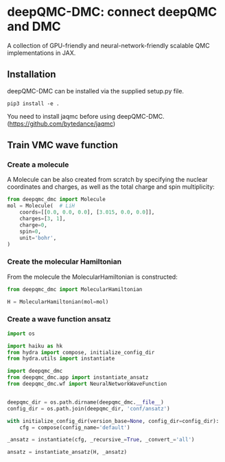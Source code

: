 # deepQMC-DMC: connect deepQMC and DMC

A collection of GPU-friendly and neural-network-friendly scalable QMC implementations in JAX.

## Installation
deepQMC-DMC can be installed via the supplied setup.py file.
```shell
pip3 install -e .
```
You need to install jaqmc before using deepQMC-DMC. (https://github.com/bytedance/jaqmc)

## Train VMC wave function 
### Create a molecule
A Molecule can be also created from scratch by specifying the nuclear coordinates and charges, as well as the total charge and spin multiplicity:

```python
from deepqmc_dmc import Molecule
mol = Molecule(  # LiH
    coords=[[0.0, 0.0, 0.0], [3.015, 0.0, 0.0]],
    charges=[3, 1],
    charge=0,
    spin=0,
    unit='bohr',
)
```
### Create the molecular Hamiltonian
From the molecule the MolecularHamiltonian is constructed:
```python
from deepqmc_dmc import MolecularHamiltonian

H = MolecularHamiltonian(mol=mol)
```
### Create a wave function ansatz
```python
import os

import haiku as hk
from hydra import compose, initialize_config_dir
from hydra.utils import instantiate

import deepqmc_dmc
from deepqmc_dmc.app import instantiate_ansatz
from deepqmc_dmc.wf import NeuralNetworkWaveFunction


deepqmc_dir = os.path.dirname(deepqmc_dmc.__file__)
config_dir = os.path.join(deepqmc_dir, 'conf/ansatz')

with initialize_config_dir(version_base=None, config_dir=config_dir):
    cfg = compose(config_name='default')

_ansatz = instantiate(cfg, _recursive_=True, _convert_='all')

ansatz = instantiate_ansatz(H, _ansatz)
```

